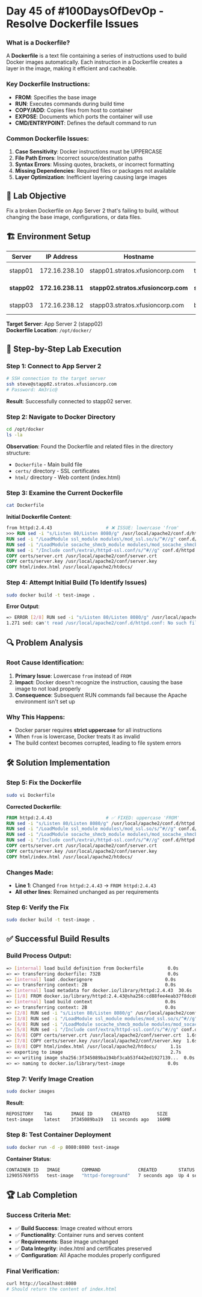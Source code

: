 # Day 45 of #100DaysOfDevOp - Resolve Dockerfile Issues 


### What is a Dockerfile?
A **Dockerfile** is a text file containing a series of instructions used to build Docker images automatically. Each instruction in a Dockerfile creates a layer in the image, making it efficient and cacheable.

### Key Dockerfile Instructions:
- **FROM**: Specifies the base image
- **RUN**: Executes commands during build time
- **COPY/ADD**: Copies files from host to container
- **EXPOSE**: Documents which ports the container will use
- **CMD/ENTRYPOINT**: Defines the default command to run

### Common Dockerfile Issues:
1. **Case Sensitivity**: Docker instructions must be UPPERCASE
2. **File Path Errors**: Incorrect source/destination paths
3. **Syntax Errors**: Missing quotes, brackets, or incorrect formatting
4. **Missing Dependencies**: Required files or packages not available
5. **Layer Optimization**: Inefficient layering causing large images

## 🎯 Lab Objective
Fix a broken Dockerfile on App Server 2 that's failing to build, without changing the base image, configurations, or data files.

## 🏗️ Environment Setup

| Server | IP Address | Hostname | User | Password | Role |
|--------|------------|----------|------|----------|------|
| stapp01 | 172.16.238.10 | stapp01.stratos.xfusioncorp.com | tony | Ir0nM@n | Nautilus App 1 |
| **stapp02** | **172.16.238.11** | **stapp02.stratos.xfusioncorp.com** | **steve** | **Am3ric@** | **Nautilus App 2** |
| stapp03 | 172.16.238.12 | stapp03.stratos.xfusioncorp.com | banner | BigGr33n | Nautilus App 3 |

**Target Server**: App Server 2 (stapp02)  
**Dockerfile Location**: `/opt/docker/`

## 🔧 Step-by-Step Lab Execution

### Step 1: Connect to App Server 2
```bash
# SSH connection to the target server
ssh steve@stapp02.stratos.xfusioncorp.com
# Password: Am3ric@
```

**Result**: Successfully connected to stapp02 server.

### Step 2: Navigate to Docker Directory
```bash
cd /opt/docker
ls -la
```

**Observation**: Found the Dockerfile and related files in the directory structure:
- `Dockerfile` - Main build file
- `certs/` directory - SSL certificates
- `html/` directory - Web content (index.html)

### Step 3: Examine the Current Dockerfile
```bash
cat Dockerfile
```

**Initial Dockerfile Content**:
```dockerfile
from httpd:2.4.43                    # ❌ ISSUE: lowercase 'from'
>>> RUN sed -i "s/Listen 80/Listen 8080/g" /usr/local/apache2/conf.d/httpd.conf
RUN sed -i "/LoadModule ssl_module modules\/mod_ssl.so/s/^#//g" conf.d/httpd.conf
RUN sed -i "/LoadModule socache_shmcb_module modules\/mod_socache_shmcb.so/s/^#//g" conf.d/httpd.conf
RUN sed -i "/Include conf\/extra\/httpd-ssl.conf/s/^#//g" conf.d/httpd.conf
COPY certs/server.crt /usr/local/apache2/conf/server.crt
COPY certs/server.key /usr/local/apache2/conf/server.key
COPY html/index.html /usr/local/apache2/htdocs/
```

### Step 4: Attempt Initial Build (To Identify Issues)
```bash
sudo docker build -t test-image .
```

**Error Output**:
```bash
=> ERROR [2/8] RUN sed -i "s/Listen 80/Listen 8080/g" /usr/local/apache2/conf.d/httpd.conf:
1.271 sed: can't read /usr/local/apache2/conf.d/httpd.conf: No such file or directory
```

## 🔍 Problem Analysis

### Root Cause Identification:
1. **Primary Issue**: Lowercase `from` instead of `FROM`
2. **Impact**: Docker doesn't recognize the instruction, causing the base image to not load properly
3. **Consequence**: Subsequent RUN commands fail because the Apache environment isn't set up

### Why This Happens:
- Docker parser requires **strict uppercase** for all instructions
- When `from` is lowercase, Docker treats it as invalid
- The build context becomes corrupted, leading to file system errors

## 🛠️ Solution Implementation

### Step 5: Fix the Dockerfile
```bash
sudo vi Dockerfile
```

**Corrected Dockerfile**:
```dockerfile
FROM httpd:2.4.43                    # ✅ FIXED: uppercase 'FROM'
RUN sed -i "s/Listen 80/Listen 8080/g" /usr/local/apache2/conf.d/httpd.conf
RUN sed -i "/LoadModule ssl_module modules\/mod_ssl.so/s/^#//g" conf.d/httpd.conf
RUN sed -i "/LoadModule socache_shmcb_module modules\/mod_socache_shmcb.so/s/^#//g" conf.d/httpd.conf
RUN sed -i "/Include conf\/extra\/httpd-ssl.conf/s/^#//g" conf.d/httpd.conf
COPY certs/server.crt /usr/local/apache2/conf/server.crt
COPY certs/server.key /usr/local/apache2/conf/server.key
COPY html/index.html /usr/local/apache2/htdocs/
```

### Changes Made:
- **Line 1**: Changed `from httpd:2.4.43` → `FROM httpd:2.4.43`
- **All other lines**: Remained unchanged as per requirements

### Step 6: Verify the Fix
```bash
sudo docker build -t test-image .
```

## ✅ Successful Build Results

### Build Process Output:
```bash
=> [internal] load build definition from Dockerfile         0.0s
=> => transferring dockerfile: 732B                         0.0s
=> [internal] load .dockerignore                           0.0s
=> => transferring context: 2B                             0.0s
=> [internal] load metadata for docker.io/library/httpd:2.4.43  30.6s
=> [1/8] FROM docker.io/library/httpd:2.4.43@sha256:cd88fee4eab37f8dcd04b06ef97285ca981c27b4d685f821e6c5ddf4  96.7s
=> [internal] load build context                           0.0s
=> => transferring context: 2B                             0.0s
=> [2/8] RUN sed -i "s/Listen 80/Listen 8080/g" /usr/local/apache2/conf.d/httpd.conf  1.5s
=> [3/8] RUN sed -i "/LoadModule ssl_module modules/mod_ssl.so/s/^#//g" conf.d/httpd.conf  1.5s
=> [4/8] RUN sed -i "/LoadModule socache_shmcb_module modules/mod_socache_shmcb.so/s/^#//g" conf.d/httpd.conf  1.3s
=> [5/8] RUN sed -i "/Include conf/extra/httpd-ssl.conf/s/^#//g" conf.d/httpd.conf  1.7s
=> [6/8] COPY certs/server.crt /usr/local/apache2/conf/server.crt  1.6s
=> [7/8] COPY certs/server.key /usr/local/apache2/conf/server.key  1.6s
=> [8/8] COPY html/index.html /usr/local/apache2/htdocs/     1.1s
=> exporting to image                                        2.7s
=> => writing image sha256:3f345089ba194bf3cab53f442ed1927139...  0.0s
=> => naming to docker.io/library/test-image                0.0s
```

### Step 7: Verify Image Creation
```bash
sudo docker images
```

**Result**:
```bash
REPOSITORY    TAG       IMAGE ID       CREATED          SIZE
test-image    latest    3f345089ba19   11 seconds ago   166MB
```

### Step 8: Test Container Deployment
```bash
sudo docker run -d -p 8080:8080 test-image
```

**Container Status**:
```bash
CONTAINER ID   IMAGE        COMMAND              CREATED        STATUS        PORTS                    NAMES
129055769f55   test-image   "httpd-foreground"   7 seconds ago  Up 4 seconds  80/tcp, 0.0.0.0:8080->8080/tcp  test-httpd
```



## 🏆 Lab Completion

### Success Criteria Met:
- ✅ **Build Success**: Image created without errors
- ✅ **Functionality**: Container runs and serves content
- ✅ **Requirements**: Base image unchanged
- ✅ **Data Integrity**: index.html and certificates preserved
- ✅ **Configuration**: All Apache modules properly configured

### Final Verification:
```bash
curl http://localhost:8080
# Should return the content of index.html
```



